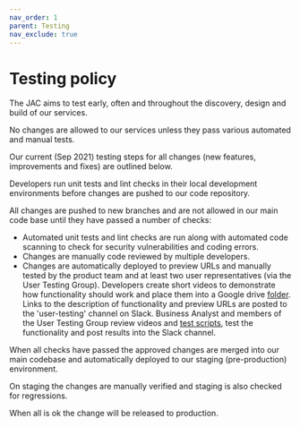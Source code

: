 ```yaml
---
nav_order: 1
parent: Testing
nav_exclude: true
---
```

# Testing policy

The JAC aims to test early, often and throughout the discovery, design and build of our services.

No changes are allowed to our services unless they pass various automated and manual tests.

Our current (Sep 2021) testing steps for all changes (new features, improvements and fixes) are outlined below.

Developers run unit tests and lint checks in their local development environments before changes are pushed to our code repository.

All changes are pushed to new branches and are not allowed in our main code base until they have passed a number of checks:

* Automated unit tests and lint checks are run along with automated code scanning to check for security vulnerabilities and coding errors.
* Changes are manually code reviewed by multiple developers.
* Changes are automatically deployed to preview URLs and manually tested by the product team and at least two user representatives (via the User Testing Group). Developers create short videos to demonstrate how functionality should work and place them into a Google drive [folder](https://drive.google.com/drive/folders/1-kkQ1_ArvpIiHIid7NBPDzwnPoss0TPR).
Links to the description of functionality and preview URLs are posted to the 'user-testing' channel on Slack. Business Analyst and members of the User Testing Group review videos and [test scripts](https://drive.google.com/drive/u/0/folders/142leRfwBIMZQbmZXivGzhcYrYTUfYUOS), test the functionality and post results into the Slack channel.

When all checks have passed the approved changes are merged into our main codebase and automatically deployed to our staging (pre-production) environment.

On staging the changes are manually verified and staging is also checked for regressions.

When all is ok the change will be released to production.





